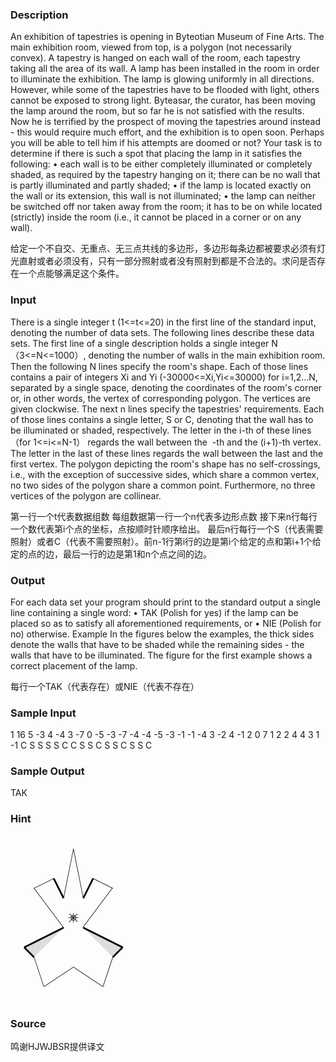 
### Description
An exhibition of tapestries is opening in Byteotian Museum of Fine Arts. The main exhibition room, viewed from top, is a polygon (not necessarily convex). A tapestry is hanged on each wall of the room, each tapestry taking all the area of its wall.
A lamp has been installed in the room in order to illuminate the exhibition. The lamp is glowing uniformly in all directions. However, while some of the tapestries have to be flooded with light, others cannot be exposed to strong light.
Byteasar, the curator, has been moving the lamp around the room, but so far he is not satisfied with the results. Now he is terrified by the prospect of moving the tapestries around instead - this would require much effort, and the exhibition is to open soon. Perhaps you will be able to tell him if his attempts are doomed or not?
Your task is to determine if there is such a spot that placing the lamp in it satisfies the following:
• each wall is to be either completely illuminated or completely shaded, as required by the tapestry hanging on it; there can be no wall that is partly illuminated and partly shaded;
• if the lamp is located exactly on the wall or its extension, this wall is not illuminated;
• the lamp can neither be switched off nor taken away from the room; it has to be on while located (strictly) inside the room (i.e., it cannot be placed in a corner or on any wall).

给定一个不自交、无重点、无三点共线的多边形，多边形每条边都被要求必须有灯光直射或者必须没有，只有一部分照射或者没有照射到都是不合法的。求问是否存在一个点能够满足这个条件。
### Input
There is a single integer t (1<=t<=20) in the first line of the standard input, denoting the number of data sets. The following lines describe these data sets.
The first line of a single description holds a single integer N （3<=N<=1000）, denoting the number of walls in the main exhibition room. Then the following N lines specify the room's shape. Each of those lines contains a pair of integers Xi and Yi (-30000<=Xi,Yi<=30000) for i=1,2…N, separated by a single space, denoting the coordinates of the room's corner or, in other words, the vertex of corresponding polygon. The vertices are given clockwise.
The next n lines specify the tapestries' requirements. Each of those lines contains a single letter, S or C, denoting that the wall has to be illuminated or shaded, respectively. The letter in the i-th of these lines （for 1<=i<=N-1） regards the wall between the  -th and the (i+1)-th vertex. The letter in the last of these lines regards the wall between the last and the first vertex.
The polygon depicting the room's shape has no self-crossings, i.e., with the exception of successive sides, which share a common vertex, no two sides of the polygon share a common point. Furthermore, no three vertices of the polygon are collinear.

第一行一个t代表数据组数
每组数据第一行一个n代表多边形点数
接下来n行每行一个数代表第i个点的坐标，点按顺时针顺序给出。
最后n行每行一个S（代表需要照射）或者C（代表不需要照射）。前n-1行第i行的边是第i个给定的点和第i+1个给定的点的边，最后一行的边是第1和n个点之间的边。

### Output
For each data set your program should print to the standard output a single line containing a single word:
• TAK (Polish for yes) if the lamp can be placed so as to satisfy all aforementioned requirements, or
• NIE (Polish for no) otherwise.
Example
In the figures below the examples, the thick sides denote the walls that have to be shaded while the remaining sides - the walls that have to be illuminated. The figure for the first example shows a correct placement of the lamp.

每行一个TAK（代表存在）或NIE（代表不存在）
### Sample Input
1
16
5 -3
4 -4
3 -7
0 -5
-3 -7
-4 -4
-5 -3
-1 -1
-4 3
-2 4
-1 2
0 7
1 2
2 4
4 3
1 -1
C
S
S
S
S
C
C
S
S
C
S
S
C
S
S
C





### Sample Output
TAK

### Hint
![](/JudgeOnline/upload/201401/aff(5).jpg)
### Source
鸣谢HJWJBSR提供译文